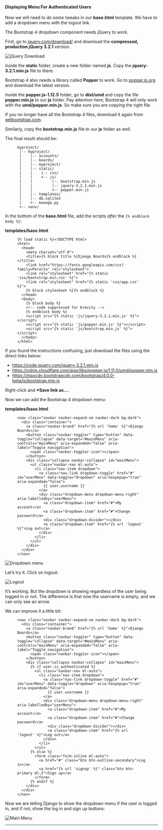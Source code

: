 <h4 id="displaying-menu-for-authenticated-users">Displaying Menu For Authenticated Users</h4>

<p>Now we will need to do some tweaks in our <strong>base.html</strong> template. We have to add a dropdown menu with the logout link.</p>

<p>The Bootstrap 4 dropdown component needs jQuery to work.</p>

<p>First, go to <a href="https://jquery.com/download/" target="_blank">jquery.com/download/</a> and download the
<strong>compressed, production jQuery 3.2.1</strong> version.</p>

<p><img src="https://simpleisbetterthancomplex.com/media/series/beginners-guide/1.11/part-4/jquery-download.jpg" alt="jQuery Download" /></p>

<p>Inside the <strong>static</strong> folder, create a new folder named <strong>js</strong>. Copy the <strong>jquery-3.2.1.min.js</strong> file to there.</p>

<p>Bootstrap 4 also needs a library called <strong>Popper</strong> to work. Go to <a href="https://popper.js.org/" target="_blank">popper.js.org</a>
and download the latest version.</p>

<p>Inside the <strong>popper.js-1.12.5</strong> folder, go to <strong>dist/umd</strong> and copy the file <strong>popper.min.js</strong> to our <strong>js</strong> folder.
Pay attention here; Bootstrap 4 will only work with the <strong>umd/popper.min.js</strong>. So make sure you are copying the right
file.</p>

<p>If you no longer have all the Bootstrap 4 files, download it again from <a href="http://getbootstrap.com/" target="_blank">getbootstrap.com</a>.</p>

<p>Similarly, copy the <strong>bootstrap.min.js</strong> file to our <strong>js</strong> folder as well.</p>

<p>The final result should be:</p>

<figure class="highlight"><pre><code class="language-bash" data-lang="bash">myproject/
 |-- myproject/
 |    |-- accounts/
 |    |-- boards/
 |    |-- myproject/
 |    |-- static/
 |    |    |-- css/
 |    |    +-- js/
 |    |         |-- bootstrap.min.js
 |    |         |-- jquery-3.2.1.min.js
 |    |         +-- popper.min.js
 |    |-- templates/
 |    |-- db.sqlite3
 |    +-- manage.py
 +-- venv/</code></pre></figure>

<p>In the bottom of the <strong>base.html</strong> file, add the scripts <em>after</em> the <code class="highlighter-rouge"><span class="p">{</span><span class="err">%</span><span class="w"> </span><span class="err">endblock</span><span class="w"> </span><span class="err">body</span><span class="w"> </span><span class="err">%</span><span class="p">}</span></code>:</p>

<p><strong>templates/base.html</strong></p>

<figure class="highlight"><pre><code class="language-django" data-lang="django"><span class="cp">{%</span> <span class="nv">load</span> <span class="nv">static</span> <span class="cp">%}&lt;!DOCTYPE html&gt;</span>
<span class="nt">&lt;html&gt;</span>
  <span class="nt">&lt;head&gt;</span>
    <span class="nt">&lt;meta</span> <span class="na">charset=</span><span class="s">"utf-8"</span><span class="nt">&gt;</span>
    <span class="nt">&lt;title&gt;</span><span class="cp">{%</span> <span class="k">block</span> <span class="nv">title</span> <span class="cp">%}</span>Django Boards<span class="cp">{%</span> <span class="k">endblock</span> <span class="cp">%}</span><span class="nt">&lt;/title&gt;</span>
    <span class="nt">&lt;link</span> <span class="na">href=</span><span class="s">"https://fonts.googleapis.com/css?family=Peralta"</span> <span class="na">rel=</span><span class="s">"stylesheet"</span><span class="nt">&gt;</span>
    <span class="nt">&lt;link</span> <span class="na">rel=</span><span class="s">"stylesheet"</span> <span class="na">href=</span><span class="s">"</span><span class="cp">{%</span> <span class="nv">static</span> <span class="s1">'css/bootstrap.min.css'</span> <span class="cp">%}</span><span class="s">"</span><span class="nt">&gt;</span>
    <span class="nt">&lt;link</span> <span class="na">rel=</span><span class="s">"stylesheet"</span> <span class="na">href=</span><span class="s">"</span><span class="cp">{%</span> <span class="nv">static</span> <span class="s1">'css/app.css'</span> <span class="cp">%}</span><span class="s">"</span><span class="nt">&gt;</span>
    <span class="cp">{%</span> <span class="k">block</span> <span class="nv">stylesheet</span> <span class="cp">%}{%</span> <span class="k">endblock</span> <span class="cp">%}</span>
  <span class="nt">&lt;/head&gt;</span>
  <span class="nt">&lt;body&gt;</span>
    <span class="cp">{%</span> <span class="k">block</span> <span class="nv">body</span> <span class="cp">%}</span>
    <span class="c">&lt;!-- code suppressed for brevity --&gt;</span>
    <span class="cp">{%</span> <span class="k">endblock</span> <span class="nv">body</span> <span class="cp">%}</span>
    <span class="nt">&lt;script </span><span class="na">src=</span><span class="s">"</span><span class="cp">{%</span> <span class="nv">static</span> <span class="s1">'js/jquery-3.2.1.min.js'</span> <span class="cp">%}</span><span class="s">"</span><span class="nt">&gt;&lt;/script&gt;</span>
    <span class="nt">&lt;script </span><span class="na">src=</span><span class="s">"</span><span class="cp">{%</span> <span class="nv">static</span> <span class="s1">'js/popper.min.js'</span> <span class="cp">%}</span><span class="s">"</span><span class="nt">&gt;&lt;/script&gt;</span>
    <span class="nt">&lt;script </span><span class="na">src=</span><span class="s">"</span><span class="cp">{%</span> <span class="nv">static</span> <span class="s1">'js/bootstrap.min.js'</span> <span class="cp">%}</span><span class="s">"</span><span class="nt">&gt;&lt;/script&gt;</span>
  <span class="nt">&lt;/body&gt;</span>
<span class="nt">&lt;/html&gt;</span></code></pre></figure>

<p>If you found the instructions confusing, just download the files using the direct links below:</p>

<ul>
  <li><a href="https://code.jquery.com/jquery-3.2.1.min.js" target="_blank">https://code.jquery.com/jquery-3.2.1.min.js</a></li>
  <li><a href="https://cdnjs.cloudflare.com/ajax/libs/popper.js/1.11.0/umd/popper.min.js" target="_blank">https://cdnjs.cloudflare.com/ajax/libs/popper.js/1.11.0/umd/popper.min.js</a></li>
  <li><a href="https://maxcdn.bootstrapcdn.com/bootstrap/4.0.0-beta/js/bootstrap.min.js" target="_blank">https://maxcdn.bootstrapcdn.com/bootstrap/4.0.0-beta/js/bootstrap.min.js</a></li>
</ul>

<p>Right-click and <strong>*Save link as…</strong>.</p>

<p>Now we can add the Bootstrap 4 dropdown menu:</p>

<p><strong>templates/base.html</strong></p>

<figure class="highlight"><pre><code class="language-django" data-lang="django"><span class="nt">&lt;nav</span> <span class="na">class=</span><span class="s">"navbar navbar-expand-sm navbar-dark bg-dark"</span><span class="nt">&gt;</span>
  <span class="nt">&lt;div</span> <span class="na">class=</span><span class="s">"container"</span><span class="nt">&gt;</span>
    <span class="nt">&lt;a</span> <span class="na">class=</span><span class="s">"navbar-brand"</span> <span class="na">href=</span><span class="s">"</span><span class="cp">{%</span> <span class="nv">url</span> <span class="s1">'home'</span> <span class="cp">%}</span><span class="s">"</span><span class="nt">&gt;</span>Django Boards<span class="nt">&lt;/a&gt;</span>
    <span class="nt">&lt;button</span> <span class="na">class=</span><span class="s">"navbar-toggler"</span> <span class="na">type=</span><span class="s">"button"</span> <span class="na">data-toggle=</span><span class="s">"collapse"</span> <span class="na">data-target=</span><span class="s">"#mainMenu"</span> <span class="na">aria-controls=</span><span class="s">"mainMenu"</span> <span class="na">aria-expanded=</span><span class="s">"false"</span> <span class="na">aria-label=</span><span class="s">"Toggle navigation"</span><span class="nt">&gt;</span>
      <span class="nt">&lt;span</span> <span class="na">class=</span><span class="s">"navbar-toggler-icon"</span><span class="nt">&gt;&lt;/span&gt;</span>
    <span class="nt">&lt;/button&gt;</span>
    <span class="nt">&lt;div</span> <span class="na">class=</span><span class="s">"collapse navbar-collapse"</span> <span class="na">id=</span><span class="s">"mainMenu"</span><span class="nt">&gt;</span>
      <span class="nt">&lt;ul</span> <span class="na">class=</span><span class="s">"navbar-nav ml-auto"</span><span class="nt">&gt;</span>
        <span class="nt">&lt;li</span> <span class="na">class=</span><span class="s">"nav-item dropdown"</span><span class="nt">&gt;</span>
          <span class="nt">&lt;a</span> <span class="na">class=</span><span class="s">"nav-link dropdown-toggle"</span> <span class="na">href=</span><span class="s">"#"</span> <span class="na">id=</span><span class="s">"userMenu"</span> <span class="na">data-toggle=</span><span class="s">"dropdown"</span> <span class="na">aria-haspopup=</span><span class="s">"true"</span> <span class="na">aria-expanded=</span><span class="s">"false"</span><span class="nt">&gt;</span>
            <span class="cp">{{</span> <span class="nv">user.username</span> <span class="cp">}}</span>
          <span class="nt">&lt;/a&gt;</span>
          <span class="nt">&lt;div</span> <span class="na">class=</span><span class="s">"dropdown-menu dropdown-menu-right"</span> <span class="na">aria-labelledby=</span><span class="s">"userMenu"</span><span class="nt">&gt;</span>
            <span class="nt">&lt;a</span> <span class="na">class=</span><span class="s">"dropdown-item"</span> <span class="na">href=</span><span class="s">"#"</span><span class="nt">&gt;</span>My account<span class="nt">&lt;/a&gt;</span>
            <span class="nt">&lt;a</span> <span class="na">class=</span><span class="s">"dropdown-item"</span> <span class="na">href=</span><span class="s">"#"</span><span class="nt">&gt;</span>Change password<span class="nt">&lt;/a&gt;</span>
            <span class="nt">&lt;div</span> <span class="na">class=</span><span class="s">"dropdown-divider"</span><span class="nt">&gt;&lt;/div&gt;</span>
            <span class="nt">&lt;a</span> <span class="na">class=</span><span class="s">"dropdown-item"</span> <span class="na">href=</span><span class="s">"</span><span class="cp">{%</span> <span class="nv">url</span> <span class="s1">'logout'</span> <span class="cp">%}</span><span class="s">"</span><span class="nt">&gt;</span>Log out<span class="nt">&lt;/a&gt;</span>
          <span class="nt">&lt;/div&gt;</span>
        <span class="nt">&lt;/li&gt;</span>
      <span class="nt">&lt;/ul&gt;</span>
    <span class="nt">&lt;/div&gt;</span>
  <span class="nt">&lt;/div&gt;</span>
<span class="nt">&lt;/nav&gt;</span></code></pre></figure>

<p><img src="https://simpleisbetterthancomplex.com/media/series/beginners-guide/1.11/part-4/dropdown.png" alt="Dropdown menu" /></p>

<p>Let’s try it. Click on logout:</p>

<p><img src="https://simpleisbetterthancomplex.com/media/series/beginners-guide/1.11/part-4/logout.png" alt="Logout" /></p>

<p>It’s working. But the dropdown is showing regardless of the user being logged in or not. The difference is that now the
username is empty, and we can only see an arrow.</p>

<p>We can improve it a little bit:</p>

<figure class="highlight"><pre><code class="language-django" data-lang="django"><span class="nt">&lt;nav</span> <span class="na">class=</span><span class="s">"navbar navbar-expand-sm navbar-dark bg-dark"</span><span class="nt">&gt;</span>
  <span class="nt">&lt;div</span> <span class="na">class=</span><span class="s">"container"</span><span class="nt">&gt;</span>
    <span class="nt">&lt;a</span> <span class="na">class=</span><span class="s">"navbar-brand"</span> <span class="na">href=</span><span class="s">"</span><span class="cp">{%</span> <span class="nv">url</span> <span class="s1">'home'</span> <span class="cp">%}</span><span class="s">"</span><span class="nt">&gt;</span>Django Boards<span class="nt">&lt;/a&gt;</span>
    <span class="nt">&lt;button</span> <span class="na">class=</span><span class="s">"navbar-toggler"</span> <span class="na">type=</span><span class="s">"button"</span> <span class="na">data-toggle=</span><span class="s">"collapse"</span> <span class="na">data-target=</span><span class="s">"#mainMenu"</span> <span class="na">aria-controls=</span><span class="s">"mainMenu"</span> <span class="na">aria-expanded=</span><span class="s">"false"</span> <span class="na">aria-label=</span><span class="s">"Toggle navigation"</span><span class="nt">&gt;</span>
      <span class="nt">&lt;span</span> <span class="na">class=</span><span class="s">"navbar-toggler-icon"</span><span class="nt">&gt;&lt;/span&gt;</span>
    <span class="nt">&lt;/button&gt;</span>
    <span class="nt">&lt;div</span> <span class="na">class=</span><span class="s">"collapse navbar-collapse"</span> <span class="na">id=</span><span class="s">"mainMenu"</span><span class="nt">&gt;</span>
      <span class="cp">{%</span> <span class="k">if</span> <span class="nv">user.is_authenticated</span> <span class="cp">%}</span>
        <span class="nt">&lt;ul</span> <span class="na">class=</span><span class="s">"navbar-nav ml-auto"</span><span class="nt">&gt;</span>
          <span class="nt">&lt;li</span> <span class="na">class=</span><span class="s">"nav-item dropdown"</span><span class="nt">&gt;</span>
            <span class="nt">&lt;a</span> <span class="na">class=</span><span class="s">"nav-link dropdown-toggle"</span> <span class="na">href=</span><span class="s">"#"</span> <span class="na">id=</span><span class="s">"userMenu"</span> <span class="na">data-toggle=</span><span class="s">"dropdown"</span> <span class="na">aria-haspopup=</span><span class="s">"true"</span> <span class="na">aria-expanded=</span><span class="s">"false"</span><span class="nt">&gt;</span>
              <span class="cp">{{</span> <span class="nv">user.username</span> <span class="cp">}}</span>
            <span class="nt">&lt;/a&gt;</span>
            <span class="nt">&lt;div</span> <span class="na">class=</span><span class="s">"dropdown-menu dropdown-menu-right"</span> <span class="na">aria-labelledby=</span><span class="s">"userMenu"</span><span class="nt">&gt;</span>
              <span class="nt">&lt;a</span> <span class="na">class=</span><span class="s">"dropdown-item"</span> <span class="na">href=</span><span class="s">"#"</span><span class="nt">&gt;</span>My account<span class="nt">&lt;/a&gt;</span>
              <span class="nt">&lt;a</span> <span class="na">class=</span><span class="s">"dropdown-item"</span> <span class="na">href=</span><span class="s">"#"</span><span class="nt">&gt;</span>Change password<span class="nt">&lt;/a&gt;</span>
              <span class="nt">&lt;div</span> <span class="na">class=</span><span class="s">"dropdown-divider"</span><span class="nt">&gt;&lt;/div&gt;</span>
              <span class="nt">&lt;a</span> <span class="na">class=</span><span class="s">"dropdown-item"</span> <span class="na">href=</span><span class="s">"</span><span class="cp">{%</span> <span class="nv">url</span> <span class="s1">'logout'</span> <span class="cp">%}</span><span class="s">"</span><span class="nt">&gt;</span>Log out<span class="nt">&lt;/a&gt;</span>
            <span class="nt">&lt;/div&gt;</span>
          <span class="nt">&lt;/li&gt;</span>
        <span class="nt">&lt;/ul&gt;</span>
      <span class="cp">{%</span> <span class="k">else</span> <span class="cp">%}</span>
        <span class="nt">&lt;form</span> <span class="na">class=</span><span class="s">"form-inline ml-auto"</span><span class="nt">&gt;</span>
          <span class="nt">&lt;a</span> <span class="na">href=</span><span class="s">"#"</span> <span class="na">class=</span><span class="s">"btn btn-outline-secondary"</span><span class="nt">&gt;</span>Log in<span class="nt">&lt;/a&gt;</span>
          <span class="nt">&lt;a</span> <span class="na">href=</span><span class="s">"</span><span class="cp">{%</span> <span class="nv">url</span> <span class="s1">'signup'</span> <span class="cp">%}</span><span class="s">"</span> <span class="na">class=</span><span class="s">"btn btn-primary ml-2"</span><span class="nt">&gt;</span>Sign up<span class="nt">&lt;/a&gt;</span>
        <span class="nt">&lt;/form&gt;</span>
      <span class="cp">{%</span> <span class="k">endif</span> <span class="cp">%}</span>
    <span class="nt">&lt;/div&gt;</span>
  <span class="nt">&lt;/div&gt;</span>
<span class="nt">&lt;/nav&gt;</span></code></pre></figure>

<p>Now we are telling Django to show the dropdown menu if the user is logged in, and if not, show the log in and sign up
buttons:</p>

<p><img src="https://simpleisbetterthancomplex.com/media/series/beginners-guide/1.11/part-4/mainmenu.png" alt="Main Menu" /></p>

<hr />
